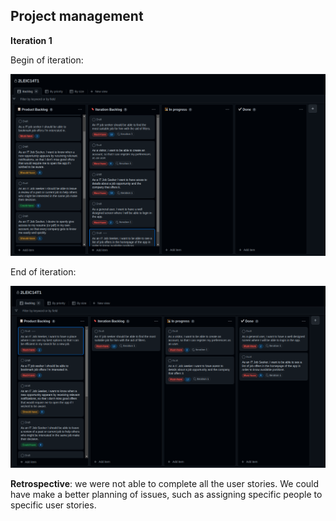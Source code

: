 
## Project management

**Iteration 1**

Begin of iteration:
<p align="center" justify="center">
<img src="../images/iteration1_begin.png" width="700">
</p>
End of iteration:
<p align="center" justify="center">
<img src="../images/iteration1_end.png" width="700">
</p>

**Retrospective**: we were not able to complete all the user stories. We could have make a better planning of issues, such as assigning specific people to specific user stories. 

 
